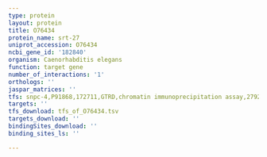 ```yaml
---
type: protein
layout: protein
title: O76434
protein_name: srt-27
uniprot_accession: O76434
ncbi_gene_id: '182840'
organism: Caenorhabditis elegans
function: target gene
number_of_interactions: '1'
orthologs: ''
jaspar_matrices: ''
tfs: snpc-4,P91868,172711,GTRD,chromatin immunoprecipitation assay,27924024%5Buid%5D,No
targets: ''
tfs_download: tfs_of_O76434.tsv
targets_download: ''
bindingSites_download: ''
binding_sites_ls: ''

---
```


